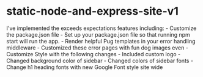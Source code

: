 # static-node-and-express-site-v1

I've implemented the exceeds expectations features including:
    - Customize the package.json file
        - Set up your package.json file so that running npm start will run the app.
    - Render helpful Pug templates in your error handling middleware
        - Customized these error pages with fun dog images even
    - Customize Style with the following changes
        - Included custom logo
        - Changed background color of sidebar
        - Changed colors of sidebar fonts
        - Change h1 heading fonts with new Google Font style site wide